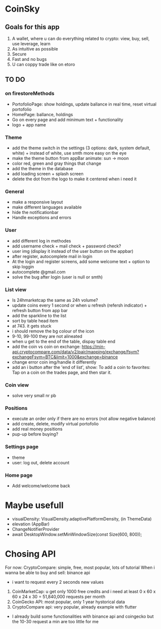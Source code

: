 # CoinSky

## Goals for this app
1. A wallet, where u can do everything related to crypto: view, buy, sell, use leverage, learn
2. As intuitive as possible
3. Secure
4. Fast and no bugs
5. U can coppy trade like on etoro

## TO DO
### on firestoreMethods
- PortofolioPage: show holdings, update ballance in real time, reset virtual portofolio
- HomePage: ballance, holdings
- Go on every page and add minimum text + functionality
- logo + app name

### Theme
- add the theme switch in the settings (3 options: dark, system default, white) + instead of white, use smth more easy on the eye
- make the theme button from appBar animate: sun -> moon
- color red, green and gray things that change
- add the theme in the database
- add loading screen + splash screen
- delete the dot from the logo to make it centered when i need it
### General
- make a responsive layout
- make different languages available
- hide the notificationbar
- Handle exceptions and errors
### User
- add different log in methodes
- add username check + mail check + password check?
- user img (display it instead of the user button on the appbar)
- after register, autocomplete mail in login
- At the login and register screens, add some welcome text + option to skip loggin
- autocomplete @gmail.com
- solve the bug after login (user is null or smth)
### List view
- Is 24hmarketcap the same as 24h volume?
- update coins every 1 second or when u refresh (refersh indicator) + refresh button from app bar
- add the sparkline to the list
- sort by table head item
- at 743. it gets stuck
- i should remove the bg colour of the icon
- 9-10, 99-100 they are not alineated
- when u get to the end of the table, dispay table end
- add the coin vs coin on exchange: https://min-api.cryptocompare.com/data/v2/pair/mapping/exchange/fsym?exchangeFsym=BTC&limit=1000&exchange=binance
- change error coin img/handle it differently
- add an i button after the 'end of list', show: To add a coin to favorites: Tap on a coin on the trades page, and then star it.
### Coin view
- solve very small nr pb
### Positions
- execute an order only if there are no errors (not allow negative balance)
- add create, delete, modify virtual portofolio
- add real money positions
- pup-up before buying?
### Settings page
- theme
- user: log out, delete account
### Home page
- Add welcome/welcome back

# Maybe usefull
- visualDensity: VisualDensity.adaptivePlatformDensity, (in ThemeData)
- elevation (AppBar)
- ChangeNotifierProvider
- await DesktopWindow.setMinWindowSize(const Size(600, 800));

# Chosing API
For now: CryptoCompare: simple, free, most popular, lots of tutorial
When i wanna be able to buy and sell: binance api
- i want to request every 2 seconds new values
1. CoinMarketCap: u get only 1000 free credits and i need at least 0 x 60 x 60 x 24 x 30 = 51,840,000 requests per month
2. CoinGecko API: most popular, only 1 year hystorical data
3. CryptoCompare api: very popular, already example with flutter 
- I already build some functionalities with binance api and coingecko but the 10-30 request a min are too little for me